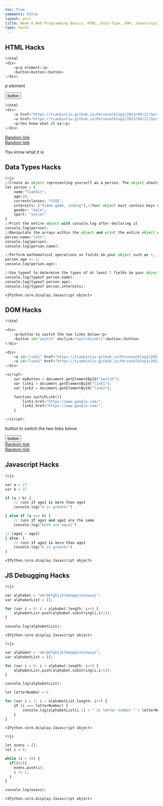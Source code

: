 ```yaml
---
toc: True
comments: False
layout: post
title: Week 6 Web Programming Basics, HTML, Data Type, DOM, Javascript, JS Debugging Hacks
type: hacks
---
```


## HTML Hacks


```python
%%html
<div>
    <p>p element</p>
    <button>button</button>
</div>

```


<div>
    <p>p element</p>
    <button>button</button>
</div>




```python
%%html
<div>
    <a href="https://tianbinliu.github.io/Personalblog3/2023/09/21/Sprite_IPYNB_2_.html">Random link</a><br>
    <a href="https://tianbinliu.github.io/Personalblog3/2023/09/21/Sprite_IPYNB_2_.html">Random link</a>
    <p>You know what it is</p>
</div>
```


<div>
    <a href="https://tianbinliu.github.io/Personalblog3/2023/09/21/Sprite_IPYNB_2_.html">Random link</a><br>
    <a href="https://tianbinliu.github.io/Personalblog3/2023/09/21/Sprite_IPYNB_2_.html">Random link</a>
    <p>You know what it is</p>
</div>



## Data Types Hacks


```python
%%js
//Create an object representing yourself as a person. The object should have keys for your name, age, current classes, interests, and two more of your choosing
let person = {
    name:"Tianbin",
    age:18,
    currentclasses: "CSSE",
    interests: ["Video game, coding"],//Your object must contain keys whose values are arrays. The arrays can be arrays of strings, numbers, or even other objects if you would like
    gender: "male",
    sport: "soccer"
}
//Print the entire object with console.log after declaring it
console.log(person);
//Manipulate the arrays within the object and print the entire object with console.log as well as the specific changed key afterwards
person.name="john";
console.log(person);
console.log(person.name);

//Perform mathematical operations on fields in your object such as +, -, /, % etc. and print the results with console.log along with a message contextualizing them
person.age += 3;
console.log(person.age);

//Use typeof to determine the types of at least 3 fields in your object
console.log(typeof person.name);
console.log(typeof person.age);
console.log(typeof person.interests);
```


    <IPython.core.display.Javascript object>


## DOM Hacks


```python
%%html

<div>
    <p>button to switch the two links below</p>
    <button id="switch" onclick="switchLink()">button</button>
</div>

<div>
    <a id="link1" href="https://tianbinliu.github.io/Personalblog3/2023/09/21/Sprite_IPYNB_2_.html">Random link</a><br>
    <a id="link2" href="https://tianbinliu.github.io/Personalblog3/2023/09/21/Sprite_IPYNB_2_.html">Random link</a>
</div>

<script>
    var myButton = document.getElementById("switch");
    var link1 = document.getElementById("link1");
    var link2 = document.getElementById("link2");

    function switchLink(){
        link1.href="https://www.google.com/";
        link2.href="https://www.google.com/";
    }

</script>
```



<div>
    <p>button to switch the two links below</p>
    <button id="switch" onclick="switchLink()">button</button>
</div>

<div>
    <a id="link1" href="https://tianbinliu.github.io/Personalblog3/2023/09/21/Sprite_IPYNB_2_.html">Random link</a><br>
    <a id="link2" href="https://tianbinliu.github.io/Personalblog3/2023/09/21/Sprite_IPYNB_2_.html">Random link</a>
</div>

<script>
    var myButton = document.getElementById("switch");
    var link1 = document.getElementById("link1");
    var link2 = document.getElementById("link2");

    function switchLink(){
        link1.href="https://www.google.com/";
        link2.href="https://www.google.com/";
    }

</script>



## Javascript Hacks


```python
%%js

var a = 17
var b = 37

if (a > b) {
    // runs if age1 is more than age2
    console.log("a is greater")

} else if (a === b) {
    // runs if age1 and age2 are the same
    console.log("both are equal")

// (age1 < age2)
} else  {
    // runs if age2 is more than age1
    console.log("b is greater")
}

```


    <IPython.core.display.Javascript object>


## JS Debugging Hacks


```python
%%js

var alphabet = "abcdefghijklmnopqrstuvwxyz";
var alphabetList = [];

for (var i = 0; i < alphabet.length; i++) {
	alphabetList.push(alphabet.substring(i,i+1));
}

console.log(alphabetList);
```


    <IPython.core.display.Javascript object>



```python
%%js

var alphabet = "abcdefghijklmnopqrstuvwxyz";
var alphabetList = [];

for (var i = 0; i < alphabet.length; i++) {
	alphabetList.push(alphabet.substring(i,i+1));
}

console.log(alphabetList);

let letterNumber = 5

for (var i = 1; i < alphabetList.length; i++) {
	if (i === letterNumber) {
		console.log(alphabetList[i-1] + " is letter number " + letterNumber +" in the alphabet")
	}
}


```


    <IPython.core.display.Javascript object>



```python
%%js

let evens = [];
let i = 0;

while (i < 10) {
  if(i%2){
    evens.push(i);
    i += 2;
  }
}

console.log(evens);
```


    <IPython.core.display.Javascript object>


